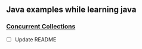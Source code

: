 ## Java examples while learning java

### [Concurrent Collections](src/concurrentClasses/collections/README.md#concurrent-collections)  
- [ ]  Update README
